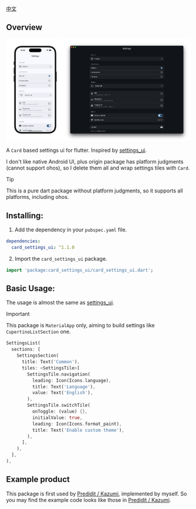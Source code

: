 [中文](README_CN.md)

## Overview

<p>  
  <img src="https://raw.githubusercontent.com/ErBWs/card-settings-ui/main/assets/demo.png">
</p>

A `Card` based settings ui for flutter. Inspired by [settings_ui](https://pub.dev/packages/settings_ui).

I don't like native Android UI, plus origin package has platform judgments (cannot support ohos), so I delete them all and wrap settings tiles with `Card`.

> [!TIP]
>
> This is a pure dart package without platform judgments, so it supports all platforms, including ohos.

## Installing:

1. Add the dependency in your `pubspec.yaml` file.

```yaml
dependencies:
  card_settings_ui: ^1.1.0
 ```  

2. Import the `card_settings_ui` package.

```dart
import 'package:card_settings_ui/card_settings_ui.dart';
```

## Basic Usage:

The usage is almost the same as [settings_ui](https://pub.dev/packages/settings_ui).

> [!IMPORTANT]
>
> This package is `MaterialApp` only, aiming to build settings like `CupertinoListSection` one.

```dart
SettingsList(
  sections: [
    SettingsSection(
      title: Text('Common'),
      tiles: <SettingsTile>[
        SettingsTile.navigation(
          leading: Icon(Icons.language),
          title: Text('Language'),
          value: Text('English'),
        ),
        SettingsTile.switchTile(
          onToggle: (value) {},
          initialValue: true,
          leading: Icon(Icons.format_paint),
          title: Text('Enable custom theme'),
        ),
      ],
    ),
  ],
),
```

## Example product

This package is first used by [Predidit / Kazumi](https://github.com/Predidit/Kazumi), implemented by myself.
So you may find the example code looks like those in [Predidit / Kazumi](https://github.com/Predidit/Kazumi).